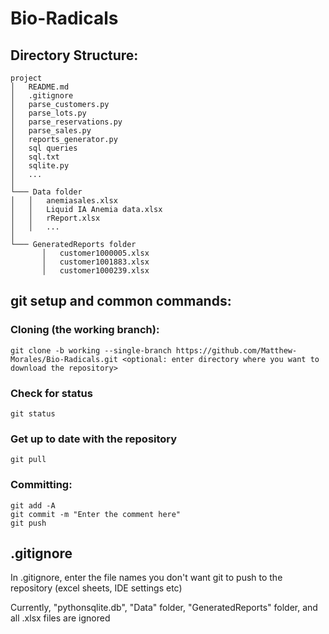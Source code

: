 # Bio-Radicals

## Directory Structure:
```
project
│   README.md
│   .gitignore
│   parse_customers.py
│   parse_lots.py
│   parse_reservations.py
│   parse_sales.py
│   reports_generator.py
│   sql queries
│   sql.txt
│   sqlite.py
│   ...
│
└─── Data folder
│   │   anemiasales.xlsx
│   │   Liquid IA Anemia data.xlsx
│   │   rReport.xlsx
│   │   ...
│   
└─── GeneratedReports folder
       │   customer1000005.xlsx
       │   customer1001883.xlsx
       │   customer1000239.xlsx
```

## git setup and common commands:

### Cloning (the working branch):
```
git clone -b working --single-branch https://github.com/Matthew-Morales/Bio-Radicals.git <optional: enter directory where you want to download the repository> 
```

### Check for status

```
git status
```

### Get up to date with the repository
```
git pull
```

### Committing:
```
git add -A
git commit -m "Enter the comment here"
git push
```


## .gitignore

In .gitignore, enter the file names you don't want git to push to the repository (excel sheets, IDE settings etc)

Currently, "pythonsqlite.db", "Data" folder, "GeneratedReports" folder, and all .xlsx files are ignored
